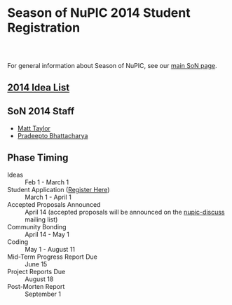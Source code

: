 
# Season of NuPIC 2014 Student Registration

<h2 id="countdown-label">
</h2>
<div id="countdown" align="center">
</div>
<br/>

For general information about Season of NuPIC, see our [main SoN page](../).

## [2014 Idea List](https://github.com/numenta/nupic/wiki/Season-of-NuPIC-2014-Idea-List)

## SoN 2014 Staff
- [Matt Taylor](mailto:matt@numenta.org)
- [Pradeepto Bhattacharya](mailto:pradeeptob@gmail.com)

## Phase Timing

<dl>
    <dt>Ideas</dt>
    <dd>Feb 1 - March 1</dd>
    <dt class="highlight">Student Application (<a href="register.html">Register Here</a>)</dt>
    <dd>March 1 - April 1</dd>
    <dt>Accepted Proposals Announced</dt>
    <dd>April 14 (accepted proposals will be announced on the <a href="{{ site.baseurl}}/lists">nupic-discuss</a> mailing list)</dd>
    <dt>Community Bonding</dt>
    <dd>April 14 - May 1</dd>
    <dt>Coding</dt>
    <dd>May 1 - August 11</dd>
    <dt>Mid-Term Progress Report Due</dt>
    <dd>June 15</dd>
    <dt>Project Reports Due</dt>
    <dd>August 18</dd>
    <dt>Post-Morten Report</dt>
    <dd>September 1</dd>
</dl>
